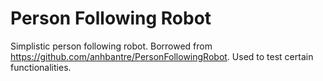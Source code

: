 # Person Following Robot

Simplistic person following robot. Borrowed from https://github.com/anhbantre/PersonFollowingRobot. Used to test certain functionalities.